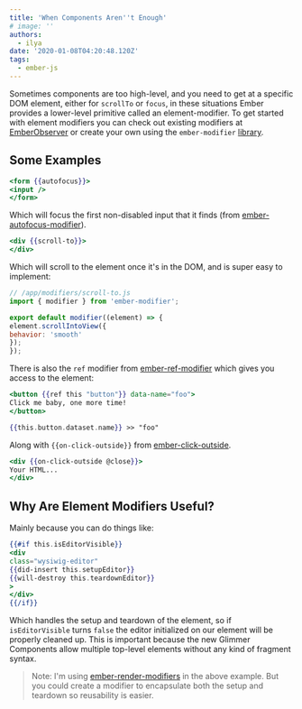```yaml
---
title: 'When Components Aren''t Enough'
# image: ''
authors:
  - ilya
date: '2020-01-08T04:20:48.120Z'
tags:
  - ember-js
---
```

Sometimes components are too high-level, and you need to get at a specific DOM element, either for `scrollTo` or `focus`, in these situations Ember provides a lower-level primitive called an element-modifier. To get started with element modifiers you can check out existing modifiers at [EmberObserver](https://emberobserver.com/categories/modifiers) or create your own using the `ember-modifier` [library](https://github.com/ember-modifier/ember-modifier).

## Some Examples

```hbs
<form {{autofocus}}>
<input />
</form>
```

Which will focus the first non-disabled input that it finds (from [ember-autofocus-modifier](https://github.com/qonto/ember-autofocus-modifier)).

```hbs
<div {{scroll-to}}>
</div>
```

Which will scroll to the element once it's in the DOM, and is super easy to implement:

```js
// /app/modifiers/scroll-to.js
import { modifier } from 'ember-modifier';

export default modifier((element) => {
element.scrollIntoView({
behavior: 'smooth'
});
});
```

There is also the `ref` modifier from [ember-ref-modifier](https://www.npmjs.com/package/ember-ref-modifier) which gives you access to the element:

```hbs
<button {{ref this "button"}} data-name="foo">
Click me baby, one more time!
</button>

{{this.button.dataset.name}} >> "foo"
```

Along with `{{on-click-outside}}` from [ember-click-outside](https://github.com/zeppelin/ember-click-outside).

```hbs
<div {{on-click-outside @close}}>
Your HTML...
</div>
```

## Why Are Element Modifiers Useful?

Mainly because you can do things like:

```hbs
{{#if this.isEditorVisible}}
<div
class="wysiwig-editor"
{{did-insert this.setupEditor}}
{{will-destroy this.teardownEditor}}
>
</div>
{{/if}}
```

Which handles the setup and teardown of the element, so if `isEditorVisible` turns `false` the editor initialized on our element will be properly cleaned up. This is important because the new Glimmer Components allow multiple top-level elements without any kind of fragment syntax.

> Note: I'm using [ember-render-modifiers](https://github.com/emberjs/ember-render-modifiers) in the above example. But you could create a modifier to encapsulate both the setup and teardown so reusability is easier.
